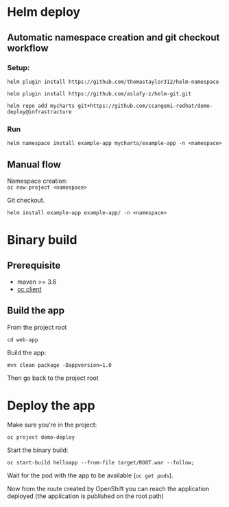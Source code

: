 # Helm deploy

## Automatic namespace creation and git checkout workflow

### Setup:
`helm plugin install https://github.com/thomastaylor312/helm-namespace`  

`helm plugin install https://github.com/aslafy-z/helm-git.git`  

`helm repo add mycharts git+https://github.com/ccangemi-redhat/demo-deploy@infrastracture`  

### Run

`helm namespace install example-app mycharts/example-app -n <namespace>`  

## Manual flow

Namespace creation:  
`oc new-project <namespace>`

Git checkout.  

`helm install example-app example-app/ -n <namespace>`

# Binary build

## Prerequisite

* maven >= 3.6
* [oc client](https://docs.openshift.com/container-platform/4.4/cli_reference/openshift_cli/getting-started-cli.html)
## Build the app

From the project root

```cd web-app```

Build the app:

```mvn clean package -Dappversion=1.0```

Then go back to the project root

# Deploy the app

Make sure you're in the project:  

```oc project demo-deploy```

Start the binary build:

```oc start-build helloapp --from-file target/ROOT.war --follow;```

Wait for the pod with the app to be available (```oc get pods```).

Now from the route created by OpenShift you can reach the application deployed (the application is published on the root path)